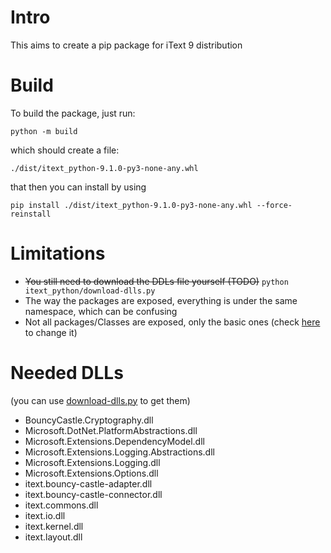 # Intro

This aims to create a pip package for iText 9 distribution


# Build 

To build the package, just run:

```
python -m build
```

which should create a file:

```
./dist/itext_python-9.1.0-py3-none-any.whl
```

that then you can install by using

```
pip install ./dist/itext_python-9.1.0-py3-none-any.whl --force-reinstall
```


# Limitations

* ~~You still need to download the DDLs file yourself (TODO)~~
```python itext_python/download-dlls.py```
* The way the packages are exposed, everything is under the same namespace, which can be confusing
* Not all packages/Classes are exposed, only the basic ones (check [here](https://github.com/avlemos/itext-python/blob/7678e0dbaaeed53c026f32ac3487f080aa710663/itext_python/__init__.py#L16) to change it)


# Needed DLLs
(you can use [download-dlls.py](itext_python/download-dlls.py) to get them)

* BouncyCastle.Cryptography.dll
* Microsoft.DotNet.PlatformAbstractions.dll
* Microsoft.Extensions.DependencyModel.dll
* Microsoft.Extensions.Logging.Abstractions.dll
* Microsoft.Extensions.Logging.dll
* Microsoft.Extensions.Options.dll
* itext.bouncy-castle-adapter.dll
* itext.bouncy-castle-connector.dll
* itext.commons.dll
* itext.io.dll
* itext.kernel.dll
* itext.layout.dll

